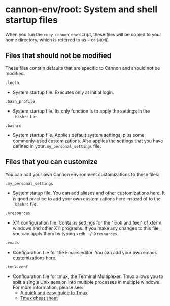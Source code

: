 # cannon-env/root: System and shell startup files

When you run the `copy-cannon-env` script, these files will be copied to your home directory, which is referred to as `~` or `$HOME`.

## Files that should not be modified

These files contain defaults that are specific to Cannon and should not be modified.

`.login`
  - System startup file.  Executes only at initial login.

`.bash_profile`
  - System startup file.  Its only function is to apply the settings in the `.bashrc` file.

`.bashrc`
  - System startup file.  Applies default system settings, plus some commonly-used customizations.  Also applies the settings that you have defined in your`.my_personal_settings` file.

## Files that you can customize

You can add your own Cannon environment customizations to these files:

`.my_personal_settings`
  - System statup file.  You can add aliases and other customizations here. It is good practice to add your own customizations here instead of to the `.bashrc` file.

`.Xresources`
  - X11 configuration file.  Contains settings for the "look and feel" of xterm windows and other X11 programs.  If you make any changes to this file, you can apply them by typing `xrdb ~/.Xresources`.

`.emacs`
  - Configuration file for the Emacs editor.  You can add your own emacs customizations here.

`.tmux-conf`
  - Configuration file for tmux, the Terminal Multiplexer.  Tmux allows you to split a single Unix session into multiple processes in multiple windows.  For more information, please see:
    - [A quick and easy guide to Tmux](https://www.hamvocke.com/blog/a-quick-and-easy-guide-to-tmux/)
    - [Tmux cheat sheet](https://tmuxcheatsheet.com/)
  
 